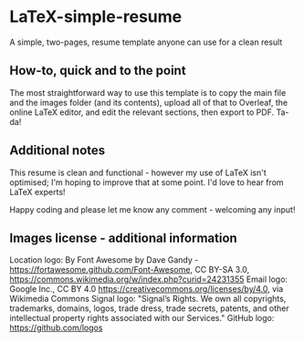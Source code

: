 # LaTeX-simple-resume
A simple, two-pages, resume template anyone can use for a clean result

## How-to, quick and to the point
The most straightforward way to use this template is to copy the main file and the images folder (and its contents), upload all of that to Overleaf, the online LaTeX editor, and edit the relevant sections, then export to PDF. Ta-da!

## Additional notes
This resume is clean and functional - however my use of LaTeX isn't optimised; I'm hoping to improve that at some point. I'd love to hear from LaTeX experts!

Happy coding and please let me know any comment - welcoming any input!

## Images license - additional information
Location logo:
By Font Awesome by Dave Gandy - https://fortawesome.github.com/Font-Awesome, CC BY-SA 3.0, https://commons.wikimedia.org/w/index.php?curid=24231355
Email logo:
Google Inc., CC BY 4.0 <https://creativecommons.org/licenses/by/4.0>, via Wikimedia Commons
Signal logo:
"Signal’s Rights. We own all copyrights, trademarks, domains, logos, trade dress, trade secrets, patents, and other intellectual property rights associated with our Services."
GitHub logo:
https://github.com/logos
